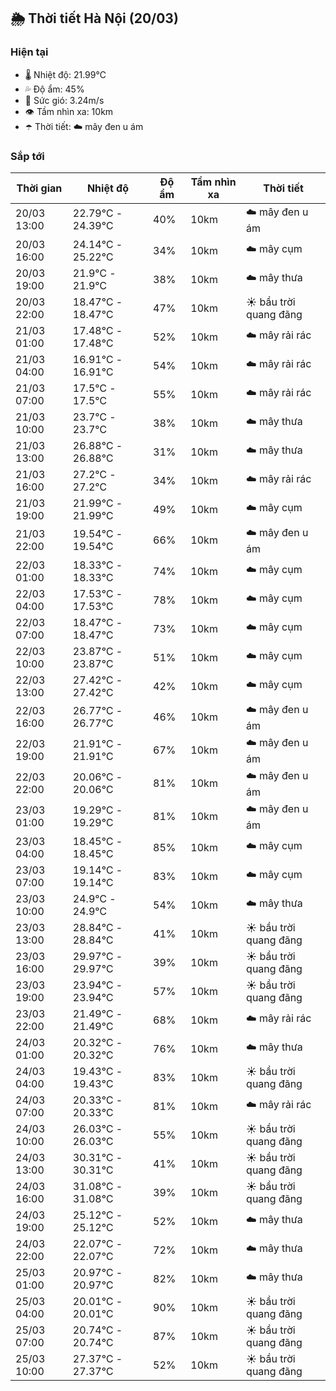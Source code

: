 ## 🌦️ Thời tiết Hà Nội (20/03)

### Hiện tại

- 🌡️ Nhiệt độ: 21.99℃
- 💦 Độ ẩm: 45%
- 💨 Sức gió: 3.24m/s
- 👁️ Tầm nhìn xa: 10km
- ☂️ Thời tiết: ☁️ mây đen u ám

### Sắp tới

| Thời gian | Nhiệt độ | Độ ẩm | Tầm nhìn xa | Thời tiết |
| --- | --- | --- | --- | --- |
| 20/03 13:00 | 22.79℃ - 24.39℃ | 40% | 10km | ☁️ mây đen u ám |
| 20/03 16:00 | 24.14℃ - 25.22℃ | 34% | 10km | ☁️ mây cụm |
| 20/03 19:00 | 21.9℃ - 21.9℃ | 38% | 10km | ☁️ mây thưa |
| 20/03 22:00 | 18.47℃ - 18.47℃ | 47% | 10km | ☀️ bầu trời quang đãng |
| 21/03 01:00 | 17.48℃ - 17.48℃ | 52% | 10km | ☁️ mây rải rác |
| 21/03 04:00 | 16.91℃ - 16.91℃ | 54% | 10km | ☁️ mây rải rác |
| 21/03 07:00 | 17.5℃ - 17.5℃ | 55% | 10km | ☁️ mây rải rác |
| 21/03 10:00 | 23.7℃ - 23.7℃ | 38% | 10km | ☁️ mây thưa |
| 21/03 13:00 | 26.88℃ - 26.88℃ | 31% | 10km | ☁️ mây thưa |
| 21/03 16:00 | 27.2℃ - 27.2℃ | 34% | 10km | ☁️ mây rải rác |
| 21/03 19:00 | 21.99℃ - 21.99℃ | 49% | 10km | ☁️ mây cụm |
| 21/03 22:00 | 19.54℃ - 19.54℃ | 66% | 10km | ☁️ mây đen u ám |
| 22/03 01:00 | 18.33℃ - 18.33℃ | 74% | 10km | ☁️ mây cụm |
| 22/03 04:00 | 17.53℃ - 17.53℃ | 78% | 10km | ☁️ mây cụm |
| 22/03 07:00 | 18.47℃ - 18.47℃ | 73% | 10km | ☁️ mây cụm |
| 22/03 10:00 | 23.87℃ - 23.87℃ | 51% | 10km | ☁️ mây cụm |
| 22/03 13:00 | 27.42℃ - 27.42℃ | 42% | 10km | ☁️ mây cụm |
| 22/03 16:00 | 26.77℃ - 26.77℃ | 46% | 10km | ☁️ mây đen u ám |
| 22/03 19:00 | 21.91℃ - 21.91℃ | 67% | 10km | ☁️ mây đen u ám |
| 22/03 22:00 | 20.06℃ - 20.06℃ | 81% | 10km | ☁️ mây đen u ám |
| 23/03 01:00 | 19.29℃ - 19.29℃ | 81% | 10km | ☁️ mây đen u ám |
| 23/03 04:00 | 18.45℃ - 18.45℃ | 85% | 10km | ☁️ mây cụm |
| 23/03 07:00 | 19.14℃ - 19.14℃ | 83% | 10km | ☁️ mây cụm |
| 23/03 10:00 | 24.9℃ - 24.9℃ | 54% | 10km | ☁️ mây thưa |
| 23/03 13:00 | 28.84℃ - 28.84℃ | 41% | 10km | ☀️ bầu trời quang đãng |
| 23/03 16:00 | 29.97℃ - 29.97℃ | 39% | 10km | ☀️ bầu trời quang đãng |
| 23/03 19:00 | 23.94℃ - 23.94℃ | 57% | 10km | ☀️ bầu trời quang đãng |
| 23/03 22:00 | 21.49℃ - 21.49℃ | 68% | 10km | ☁️ mây rải rác |
| 24/03 01:00 | 20.32℃ - 20.32℃ | 76% | 10km | ☁️ mây thưa |
| 24/03 04:00 | 19.43℃ - 19.43℃ | 83% | 10km | ☀️ bầu trời quang đãng |
| 24/03 07:00 | 20.33℃ - 20.33℃ | 81% | 10km | ☁️ mây rải rác |
| 24/03 10:00 | 26.03℃ - 26.03℃ | 55% | 10km | ☀️ bầu trời quang đãng |
| 24/03 13:00 | 30.31℃ - 30.31℃ | 41% | 10km | ☀️ bầu trời quang đãng |
| 24/03 16:00 | 31.08℃ - 31.08℃ | 39% | 10km | ☀️ bầu trời quang đãng |
| 24/03 19:00 | 25.12℃ - 25.12℃ | 52% | 10km | ☁️ mây thưa |
| 24/03 22:00 | 22.07℃ - 22.07℃ | 72% | 10km | ☁️ mây thưa |
| 25/03 01:00 | 20.97℃ - 20.97℃ | 82% | 10km | ☁️ mây thưa |
| 25/03 04:00 | 20.01℃ - 20.01℃ | 90% | 10km | ☀️ bầu trời quang đãng |
| 25/03 07:00 | 20.74℃ - 20.74℃ | 87% | 10km | ☀️ bầu trời quang đãng |
| 25/03 10:00 | 27.37℃ - 27.37℃ | 52% | 10km | ☀️ bầu trời quang đãng |
